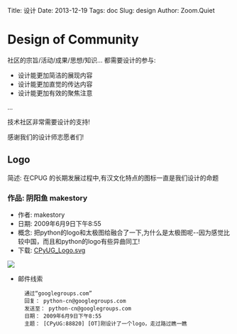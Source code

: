Title: 设计
Date: 2013-12-19
Tags: doc
Slug: design
Author: Zoom.Quiet

# Design of Community

社区的宗旨/活动/成果/思想/知识... 都需要设计的参与:

+ 设计能更加简洁的展现内容
+ 设计能更加直觉的传达内容
+ 设计能更加有效的聚焦注意

...

技术社区非常需要设计的支持!

感谢我们的设计师志愿者们!
    

## Logo
简述: 在CPUG 的长期发展过程中,有汉文化特点的图标一直是我们设计的命题

### 作品: 阴阳鱼 makestory 
- 作者: makestory
- 日期: 2009年6月9日下午8:55
- 概念: 把python的logo和太极图给融合了一下,为什么是太极图呢--因为感觉比较中国，而且和python的logo有些异曲同工!
- 下载: [CPyUG_Logo.svg](http://zoomq.qiniudn.com/logos/090609_CPyUG_Logo.svg)

![](http://zoomq.qiniudn.com/logos/090609_CPyUG_logo.png)

- 邮件线索

        通过“googlegroups.com” 
        回复： python-cn@googlegroups.com 
        发送至： python-cn@googlegroups.com 
        日期： 2009年6月9日下午8:55 
        主题： [CPyUG:88820] [OT]刚设计了一个logo，走过路过瞧一瞧


